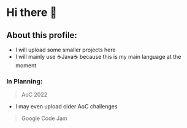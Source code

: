 # Hi there 👋

## About this profile: 
- I will upload some smaller projects here
- I will mainly use ☕Java☕ because this is my main language at the moment

### In Planning: 
> AoC 2022 
- I may even upload older AoC challenges
> Google Code Jam

